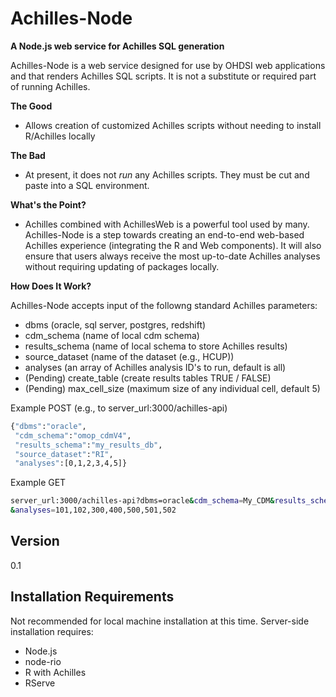 Achilles-Node
=============
**A Node.js web service for Achilles SQL generation**

Achilles-Node is a web service designed for use by OHDSI web applications and that renders Achilles SQL scripts.
It is not a substitute or required part of running Achilles.

**The Good**

 * Allows creation of customized Achilles scripts without needing to install R/Achilles locally

**The Bad**

  * At present, it does not *run* any Achilles scripts.  They must be cut and paste into a SQL environment.
  
**What's the Point?**

  * Achilles combined with AchillesWeb is a powerful tool used by many.  Achilles-Node is a step towards creating an
  end-to-end web-based Achilles experience (integrating the R and Web components).  It will also ensure that users
  always receive the most up-to-date Achilles analyses without requiring updating of packages locally. 
  
**How Does It Work?**

Achilles-Node accepts input of the followng standard Achilles parameters:

  - dbms (oracle, sql server, postgres, redshift)
  - cdm_schema (name of local cdm schema)
  - results_schema (name of local schema to store Achilles results)
  - source_dataset (name of the dataset (e.g., HCUP))
  - analyses (an array of Achilles analysis ID's to run, default is all)
  - (Pending) create_table (create results tables TRUE / FALSE)
  - (Pending) max_cell_size (maximum size of any individual cell, default 5)
  
Example POST (e.g., to server_url:3000/achilles-api)

```sh
{"dbms":"oracle",
 "cdm_schema":"omop_cdmV4",
 "results_schema":"my_results_db",
 "source_dataset":"RI",
 "analyses":[0,1,2,3,4,5]}
```


Example GET

```sh
server_url:3000/achilles-api?dbms=oracle&cdm_schema=My_CDM&results_schema=My_Results&source_dataset=HCUP
&analyses=101,102,300,400,500,501,502
```

Version
----

0.1

Installation Requirements
-----------

Not recommended for local machine installation at this time. Server-side installation requires:

* Node.js
* node-rio
* R with Achilles
* RServe
